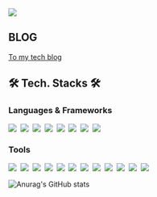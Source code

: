 <img src="https://capsule-render.vercel.app/api?type=wave&color=FFFF99&height=300&section=header&text=console.log(Welcome)&fontSize=70&animation=blink" />

## BLOG ##
[To my tech blog](https://medium.com/@parklaus1078)

## 🛠 Tech. Stacks 🛠

### Languages & Frameworks
<p>
  <img src="https://img.shields.io/badge/JavaScript-FF9900?style=flat-square&logo=Javascript&logoColor=white"/></a>&nbsp
  <img src="https://img.shields.io/badge/TypeScript-3178C6?style=flat-square&logo=TypeScript&logoColor=white"/></a>&nbsp
  <img src="https://img.shields.io/badge/MySQL-4479A1?style=flat-square&logo=MySQL&logoColor=white"/></a>&nbsp
  <img src="https://img.shields.io/badge/Python-3776AB?style=flat-square&logo=Python&logoColor=white"/></a>&nbsp
  <img src="https://img.shields.io/badge/Node.js-339933?style=flat-square&logo=Node.js&logoColor=white"/></a>&nbsp
  <img src="https://img.shields.io/badge/Express-000000?style=flat-square&logo=Express&logoColor=white"/></a>&nbsp
  <img src="https://img.shields.io/badge/NestJS-E0234E?style=flat-square&logo=NestJS&logoColor=white"/></a>&nbsp  
  <img src="https://img.shields.io/badge/React-61DAFB?style=flat-square&logo=React&logoColor=white"/></a>&nbsp  

</p>

### Tools
<p>
  <img src="https://img.shields.io/badge/Notion-000000?style=flat-square&logo=Notion&logoColor=white"/></a>&nbsp
  <img src="https://img.shields.io/badge/Github-181717?style=flat-square&logo=GitHub&logoColor=white"/></a>&nbsp
  <img src="https://img.shields.io/badge/Postman-FF6C37?style=flat-square&logo=Postman&logoColor=white"/></a>&nbsp
  <img src="https://img.shields.io/badge/Trello-0052CC?style=flat-square&logo=Trello&logoColor=white"/></a>&nbsp
  <img src="https://img.shields.io/badge/Jira-0052CC?style=flat-square&logo=Jira&logoColor=white"/></a>&nbsp
  <img src="https://img.shields.io/badge/AWS-232F3E?style=flat-square&logo=Amazon AWS&logoColor=white"/></a>&nbsp
  <img src="https://img.shields.io/badge/R-276DC3?style=flat-square&logo=R&logoColor=white"/></a>&nbsp
  <img src="https://img.shields.io/badge/Docker-2496ED?style=flat-square&logo=Docker&logoColor=white"/></a>&nbsp
  <img src="https://img.shields.io/badge/Bitbucket-0052CC?style=flat-square&logo=Bitbucket&logoColor=white"/></a>&nbsp
  <img src="https://img.shields.io/badge/Microsoft Word-2B579A?style=flat-square&logo=Microsoft Word&logoColor=white"/></a>&nbsp
  <img src="https://img.shields.io/badge/Microsoft Excel-217346?style=flat-square&logo=Microsoft Excel&logoColor=white"/></a>&nbsp
  <img src="https://img.shields.io/badge/Microsoft PowerPoint-B7472A?style=flat-square&logo=Microsoft PowerPoint&logoColor=white"/></a>&nbsp
</p>

![Anurag's GitHub stats](https://github-readme-stats.vercel.app/api?username=parklaus1078&show_icons=true&theme=tokyonight)
